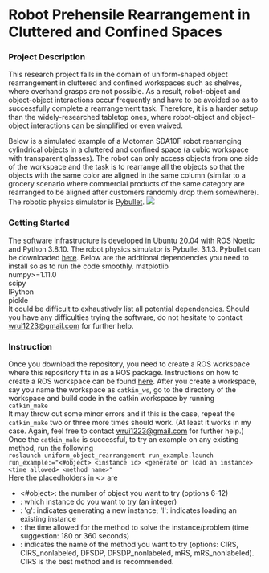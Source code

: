 # Robot Prehensile Rearrangement in Cluttered and Confined Spaces

### Project Description
This research project falls in the domain of uniform-shaped object rearrangement in cluttered and confined workspaces such as shelves, where overhand grasps are not possible. 
As a result, robot-object and object-object interactions occur frequently and have to be avoided so as to successfully complete a rearrangement task.
Therefore, it is a harder setup than the widely-researched tabletop ones, where robot-object and object-object interactions can be simplified or even waived.

Below is a simulated example of a Motoman SDA10F robot rearranging cylindrical objects in a cluttered and confined space (a cubic workspace with transparent glasses). The robot can only access objects from one side of the workspace and the task is to rearrange all the objects so that the objects with the same color are aligned in the same column (similar to a grocery scenario where commercial products of the same category are rearranged to be aligned after customers randomly drop them somewhere). The robotic physics simulator is [Pybullet](https://pybullet.org/wordpress/).
<img src="image_materials/rearrangement_example.gif" />

### Getting Started
The software infrastructure is developed in Ubuntu 20.04 with ROS Noetic and Python 3.8.10.
The robot physics simulator is Pybullet 3.1.3. Pybullet can be downloaded [here](https://pypi.org/project/pybullet/).
Below are the addtional dependencies you need to install so as to run the code smoothly.
matplotlib <br/>
numpy>=1.11.0 <br/>
scipy <br/>
IPython <br/>
pickle <br/>
It could be difficult to exhaustively list all potential dependencies. Should you have any difficulties trying the software, do not hesitate to contact wrui1223@gmail.com for further help.

### Instruction
Once you download the repository, you need to create a ROS workspace where this repository fits in as a ROS package. Instructions on how to create a ROS workspace can be found [here](http://wiki.ros.org/catkin/Tutorials/create_a_workspace). 
After you create a workspace, say you name the workspace as `catkin_ws`, go to the directory of the workspace and build code in the catkin workspace by running <br/>
`catkin_make` <br/>
It may throw out some minor errors and if this is the case, repeat the `catkin_make` two or three more times should work. (At least it works in my case. Again, feel free to contact wrui1223@gmail.com for further help.) <br/>
Once the `catkin_make` is successful, to try an example on any existing method, run the following <br/>
`roslaunch uniform_object_rearrangement run_example.launch run_example:="<#object> <instance id> <generate or load an instance> <time allowed> <method name>"` <br/>
Here the placedholders in <> are </br>
- <#object>: the number of object you want to try (options 6-12)
- <instance id>: which instance do you want to try (an integer)
- <generate or load an instance>: 'g': indicates generating a new instance; 'l': indicates loading an existing instance
- <time allowed>: the time allowed for the method to solve the instance/problem (time suggestion: 180 or 360 seconds)
- <method name>: indicates the name of the method you want to try (options: CIRS, CIRS_nonlabeled, DFSDP, DFSDP_nonlabeled, mRS, mRS_nonlabeled). CIRS is the best method and is recommended.
